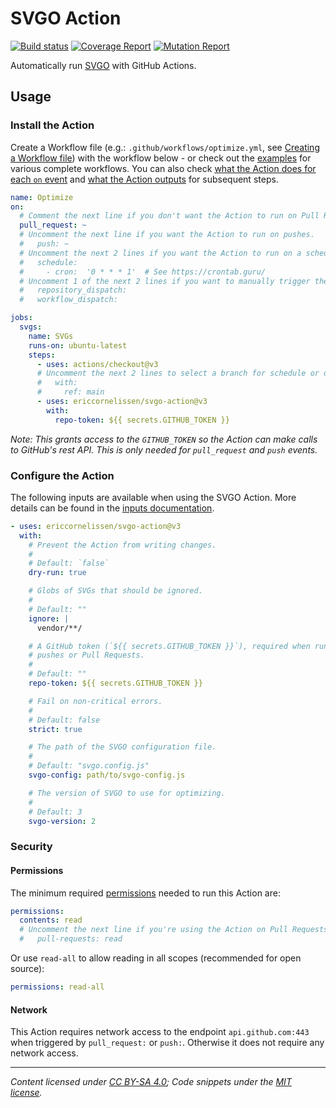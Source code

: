 # SVGO Action

[![Build status][ci-image]][ci-url]
[![Coverage Report][coverage-image]][coverage-url]
[![Mutation Report][mutation-image]][mutation-url]

Automatically run [SVGO] with GitHub Actions.

## Usage

### Install the Action

Create a Workflow file (e.g.: `.github/workflows/optimize.yml`, see [Creating a
Workflow file]) with the workflow below - or check out the [examples] for
various complete workflows. You can also check [what the Action does for each
`on` event] and [what the Action outputs] for subsequent steps.

```yml
name: Optimize
on:
  # Comment the next line if you don't want the Action to run on Pull Requests.
  pull_request: ~
  # Uncomment the next line if you want the Action to run on pushes.
  #   push: ~
  # Uncomment the next 2 lines if you want the Action to run on a schedule.
  #   schedule:
  #     - cron:  '0 * * * 1'  # See https://crontab.guru/
  # Uncomment 1 of the next 2 lines if you want to manually trigger the Action.
  #   repository_dispatch:
  #   workflow_dispatch:

jobs:
  svgs:
    name: SVGs
    runs-on: ubuntu-latest
    steps:
      - uses: actions/checkout@v3
      # Uncomment the next 2 lines to select a branch for schedule or dispatch.
      #   with:
      #     ref: main
      - uses: ericcornelissen/svgo-action@v3
        with:
          repo-token: ${{ secrets.GITHUB_TOKEN }}
```

_Note: This grants access to the `GITHUB_TOKEN` so the Action can make calls to
GitHub's rest API. This is only needed for `pull_request` and `push` events._

### Configure the Action

The following inputs are available when using the SVGO Action. More details can
be found in the [inputs documentation].

```yml
- uses: ericcornelissen/svgo-action@v3
  with:
    # Prevent the Action from writing changes.
    #
    # Default: `false`
    dry-run: true

    # Globs of SVGs that should be ignored.
    #
    # Default: ""
    ignore: |
      vendor/**/

    # A GitHub token (`${{ secrets.GITHUB_TOKEN }}`), required when running on
    # pushes or Pull Requests.
    #
    # Default: ""
    repo-token: ${{ secrets.GITHUB_TOKEN }}

    # Fail on non-critical errors.
    #
    # Default: false
    strict: true

    # The path of the SVGO configuration file.
    #
    # Default: "svgo.config.js"
    svgo-config: path/to/svgo-config.js

    # The version of SVGO to use for optimizing.
    #
    # Default: 3
    svgo-version: 2
```

### Security

#### Permissions

The minimum required [permissions] needed to run this Action are:

```yml
permissions:
  contents: read
  # Uncomment the next line if you're using the Action on Pull Requests
  #   pull-requests: read
```

Or use `read-all` to allow reading in all scopes (recommended for open source):

```yml
permissions: read-all
```

#### Network

This Action requires network access to the endpoint `api.github.com:443` when
triggered by `pull_request:` or `push:`. Otherwise it does not require any
network access.

---

_Content licensed under [CC BY-SA 4.0]; Code snippets under the [MIT license]._

[ci-url]: https://github.com/ericcornelissen/svgo-action/actions/workflows/check.yml
[ci-image]: https://github.com/ericcornelissen/svgo-action/actions/workflows/check.yml/badge.svg
[coverage-url]: https://codecov.io/gh/ericcornelissen/svgo-action
[coverage-image]: https://codecov.io/gh/ericcornelissen/svgo-action/branch/main/graph/badge.svg
[mutation-url]: https://dashboard.stryker-mutator.io/reports/github.com/ericcornelissen/svgo-action/main
[mutation-image]: https://img.shields.io/endpoint?style=flat&url=https%3A%2F%2Fbadge-api.stryker-mutator.io%2Fgithub.com%2Fericcornelissen%2Fsvgo-action%2Fmain

[cc by-sa 4.0]: https://creativecommons.org/licenses/by-sa/4.0/
[creating a workflow file]: https://docs.github.com/en/actions/learn-github-actions/introduction-to-github-actions#create-an-example-workflow
[examples]: ./docs/examples.md
[inputs documentation]: ./docs/inputs.md
[mit license]: https://opensource.org/license/mit/
[permissions]: https://docs.github.com/en/actions/learn-github-actions/workflow-syntax-for-github-actions#permissions
[svgo]: https://github.com/svg/svgo
[what the action does for each `on` event]: ./docs/events.md
[what the action outputs]: ./docs/outputs.md
